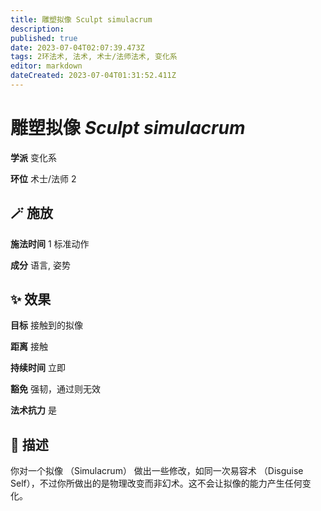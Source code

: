 ```yaml
---
title: 雕塑拟像 Sculpt simulacrum
description: 
published: true
date: 2023-07-04T02:07:39.473Z
tags: 2环法术, 法术, 术士/法师法术, 变化系
editor: markdown
dateCreated: 2023-07-04T01:31:52.411Z
---
```


# **雕塑拟像** *Sculpt simulacrum*

**学派** 变化系 

**环位** 术士/法师 2

## 🪄 施放

**施法时间** 1 标准动作

**成分** 语言, 姿势

## ✨ 效果 

**目标** 接触到的拟像 

**距离** 接触  

**持续时间** 立即 

**豁免** 强韧，通过则无效

**法术抗力** 是

## 📖 描述

你对一个拟像 （Simulacrum） 做出一些修改，如同一次易容术 （Disguise Self），不过你所做出的是物理改变而非幻术。这不会让拟像的能力产生任何变化。
    